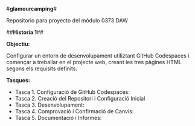 #**glamourcamping**#

Repositorio para proyecto del módulo 0373 DAW

##**Historia 1**##

**Objectiu:**

Configurar un entorn de desenvolupament utiliztant GitHub Codespaces i començar a treballar en el projecte web, creant les tres pàgines HTML segons els requisits definits.

**Tasques:**

- Tasca 1. Configuració de GitHub Codespaces:
- Tasca 2. Creació del Repositori i Configuració Inicial
- Tasca 3. Desenvolupament:
- Tasca 4. Comprovació i Confirmació de Canvis:
- Tasca 5. Documentació i Informes:
